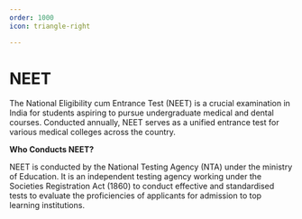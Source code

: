 ```yaml
---
order: 1000
icon: triangle-right

---
```


# NEET

The National Eligibility cum Entrance Test (NEET) is a crucial examination in India for students aspiring to pursue undergraduate medical and dental courses. Conducted annually, NEET serves as a unified entrance test for various medical colleges across the country.

**Who Conducts NEET?**

NEET is conducted by the National Testing Agency (NTA) under the ministry of Education. It is an independent testing agency working under the Societies Registration Act (1860) to conduct effective and standardised tests to evaluate the proficiencies of applicants for admission to top learning institutions. 